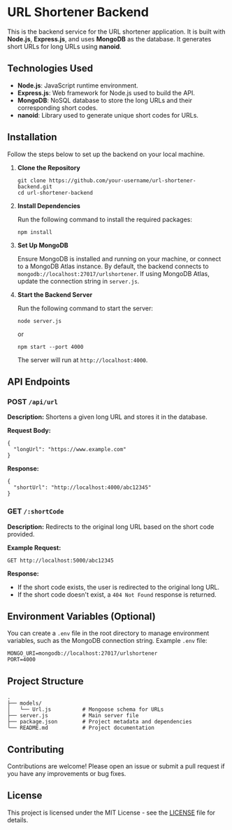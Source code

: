 
<h1>URL Shortener Backend</h1>

<p>This is the backend service for the URL shortener application. It is built with <strong>Node.js</strong>, <strong>Express.js</strong>, and uses <strong>MongoDB</strong> as the database. It generates short URLs for long URLs using <strong>nanoid</strong>.</p>

<h2>Technologies Used</h2>
<ul>
    <li><strong>Node.js</strong>: JavaScript runtime environment.</li>
    <li><strong>Express.js</strong>: Web framework for Node.js used to build the API.</li>
    <li><strong>MongoDB</strong>: NoSQL database to store the long URLs and their corresponding short codes.</li>
    <li><strong>nanoid</strong>: Library used to generate unique short codes for URLs.</li>
</ul>

<h2>Installation</h2>
<p>Follow the steps below to set up the backend on your local machine.</p>

<ol>
    <li><strong>Clone the Repository</strong>
        <pre><code>git clone https://github.com/your-username/url-shortener-backend.git
cd url-shortener-backend</code></pre>
    </li>
    <li><strong>Install Dependencies</strong>
        <p>Run the following command to install the required packages:</p>
        <pre><code>npm install</code></pre>
    </li>
    <li><strong>Set Up MongoDB</strong>
        <p>Ensure MongoDB is installed and running on your machine, or connect to a MongoDB Atlas instance. By default, the backend connects to <code>mongodb://localhost:27017/urlshortener</code>. If using MongoDB Atlas, update the connection string in <code>server.js</code>.</p>
    </li>
    <li><strong>Start the Backend Server</strong>
        <p>Run the following command to start the server:</p>
        <pre><code>node server.js</code></pre>  or <br/>
       <pre><code>npm start --port 4000</code></pre>
        <p>The server will run at <code>http://localhost:4000</code>.</p>
    </li>
</ol>

<h2>API Endpoints</h2>

<h3>POST <code>/api/url</code></h3>
<p><strong>Description:</strong> Shortens a given long URL and stores it in the database.</p>
<p><strong>Request Body:</strong></p>
<pre><code>{
  "longUrl": "https://www.example.com"
}</code></pre>
<p><strong>Response:</strong></p>
<pre><code>{
  "shortUrl": "http://localhost:4000/abc12345"
}</code></pre>

<h3>GET <code>/:shortCode</code></h3>
<p><strong>Description:</strong> Redirects to the original long URL based on the short code provided.</p>
<p><strong>Example Request:</strong></p>
<pre><code>GET http://localhost:5000/abc12345</code></pre>
<p><strong>Response:</strong></p>
<ul>
    <li>If the short code exists, the user is redirected to the original long URL.</li>
    <li>If the short code doesn't exist, a <code>404 Not Found</code> response is returned.</li>
</ul>

<h2>Environment Variables (Optional)</h2>
<p>You can create a <code>.env</code> file in the root directory to manage environment variables, such as the MongoDB connection string. Example <code>.env</code> file:</p>
<pre><code>MONGO_URI=mongodb://localhost:27017/urlshortener
PORT=4000</code></pre>

<h2>Project Structure</h2>
<pre><code>.
├── models/
│   └── Url.js          # Mongoose schema for URLs
├── server.js           # Main server file
├── package.json        # Project metadata and dependencies
└── README.md           # Project documentation</code></pre>

<h2>Contributing</h2>
<p>Contributions are welcome! Please open an issue or submit a pull request if you have any improvements or bug fixes.</p>

<h2>License</h2>
<p>This project is licensed under the MIT License - see the <a href="LICENSE">LICENSE</a> file for details.</p>
